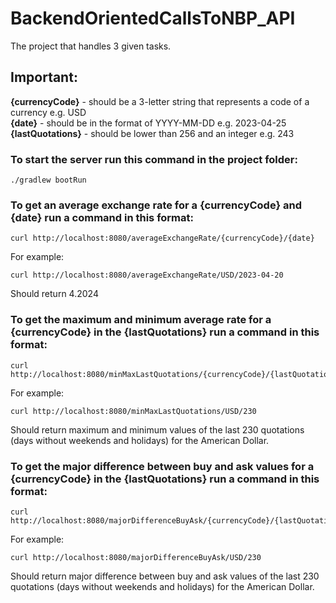 # BackendOrientedCallsToNBP_API
The project that handles 3 given tasks.
## Important:
**{currencyCode}** - should be a 3-letter string that represents a code of a currency e.g. USD  
**{date}** - should be in the format of YYYY-MM-DD e.g. 2023-04-25  
**{lastQuotations}** - should be lower than 256 and an integer e.g. 243
### To start the server run this command in the project folder:
```
./gradlew bootRun
```
### To get an average exchange rate for a {currencyCode} and {date} run a command in this format:
```
curl http://localhost:8080/averageExchangeRate/{currencyCode}/{date}
```
For example:
```
curl http://localhost:8080/averageExchangeRate/USD/2023-04-20
```
Should return 4.2024
### To get the maximum and minimum average rate for a {currencyCode} in the {lastQuotations} run a command in this format:
```
curl http://localhost:8080/minMaxLastQuotations/{currencyCode}/{lastQuotations}
```
For example:
```
curl http://localhost:8080/minMaxLastQuotations/USD/230
```
Should return maximum and minimum values of the last 230 quotations (days without weekends and holidays) for the American Dollar.

### To get the major difference between buy and ask values for a {currencyCode} in the {lastQuotations} run a command in this format:
```
curl http://localhost:8080/majorDifferenceBuyAsk/{currencyCode}/{lastQuotations}
```
For example:
```
curl http://localhost:8080/majorDifferenceBuyAsk/USD/230
```
Should return major difference between buy and ask values of the last 230 quotations (days without weekends and holidays) for the American Dollar.
